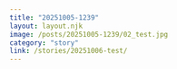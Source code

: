 ```yaml
---
title: "20251005-1239"
layout: layout.njk
image: /posts/20251005-1239/02_test.jpg
category: "story"
link: /stories/20251006-test/
---
```



